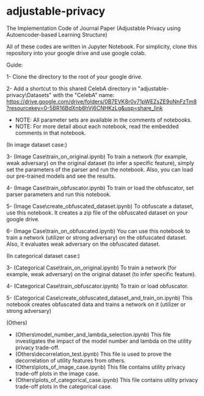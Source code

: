 # adjustable-privacy
The Implementation Code of Journal Paper (Adjustable Privacy using Autoencoder-based Learning Structure)

All of these codes are written in Jupyter Notebook.
For simplicity, clone this repository into your google drive and use google colab.

Guide:

1- Clone the directory to the root of your google drive.

2- Add a shortcut to this shared CelebA directory in "adjustable-privacy\Datasets" with the "CelebA" name:
https://drive.google.com/drive/folders/0B7EVK8r0v71pWEZsZE9oNnFzTm8?resourcekey=0-5BR16BdXnb8hVj6CNHKzLg&usp=share_link

- NOTE: All parameter sets are available in the comments of notebooks.
- NOTE: For more detail about each notebook, read the embedded comments in that notebook.

(In image dataset case:)

3- (Image Case\train_on_original.ipynb) To train a network (for example, weak adversary) on the original dataset (to infer a specific feature), simply set the parameters of the parser and run the notebook. Also, you can load our pre-trained models and see the results.

4- (Image Case\train_obfuscator.ipynb) To train or load the obfuscator, set parser parameters and run this notebook.

5- (Image Case\create_obfuscated_dataset.ipynb) To obfuscate a dataset, use this notebook. It creates a zip file of the obfuscated dataset on your google drive.

6- (Image Case\train_on_obfuscated.ipynb) You can use this notebook to train a network (utilizer or strong adversary) on the obfuscated dataset. Also, it evaluates weak adversary on the obfuscated dataset.

(In categorical dataset case:)

3- (Categorical Case\train_on_original.ipynb) To train a network (for example, weak adversary) on the original dataset (to infer specific feature).

4- (Categorical Case\train_obfuscator.ipynb) To train or load obfuscator.

5- (Categorical Case\create_obfuscated_dataset_and_train_on.ipynb) This notebook creates obfuscated data and trains a network on it (utilizer or strong adversary)

(Others)

- (Others\model_number_and_lambda_selection.ipynb) This file investigates the impact of the model number and lambda on the utility privacy trade-off.
- (Others\decorrelation_test.ipynb) This file is used to prove the decorrelation of utility features from others.
- (Others\plots_of_image_case.ipynb) This file contains utility privacy trade-off plots in the image case.
- (Others\plots_of_categorical_case.ipynb) This file contains utility privacy trade-off plots in the categorical case.

